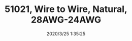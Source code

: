 ﻿---
layout: post 
title: 51021, Wire to Wire, Natural, 28AWG-24AWG
tags: 51021
categories: housing-terminal
overview: PHR-3, Wire to Wire, Natural, 28AWG-24AWG
part_number: 307-1
thumb_img: static/202003/307-thumb-20200325093610.jpg
small_img: static/202003/307-20200325093610.jpg
date: 2020/3/25 1:35:25
---



